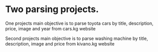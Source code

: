 # Two parsing projects.

One projects main objective is to parse toyota cars by title, description, 
price, image and year from cars.kg website

Second projects main objective is to parse washing machine by title, 
description, image and price from kivano.kg website